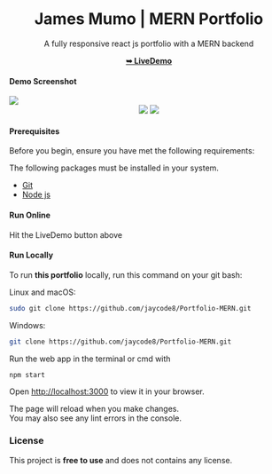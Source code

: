 
<div align="center">
   <h1>James Mumo | MERN Portfolio</h1>
   <p>A fully responsive react js portfolio with a MERN backend</p>
   <a href="https://jamesmumo-cf8e5.web.app/"><strong>➥ LiveDemo</strong></a>
</div>

#### Demo Screenshot
<img src="https://github.com/jaycode8/Portfolio-MERN/blob/main/demo_screen_shot/portfolio.png" />

<div align="center">
   <img src="https://img.badgesize.io/https://github.com/jaycode8/Portfolio-MERN.git" style="plastic"  />
   <img src="https://img.shields.io/github/stars/jaycode8/Portfolio-MERN?style=social" />
</div>

#### Prerequisites 
  
 Before you begin, ensure you have met the following requirements: 
 <p>The following packages must be installed in your system.</p>
  
 * [Git](https://git-scm.com/downloads "Download Git") 
 * [Node js](https://nodejs.org/en/download/)
  
 #### Run Online
 Hit the LiveDemo button above
  
 #### Run Locally 
  
 To run **this portfolio** locally, run this command on your git bash: 
  
 Linux and macOS: 
  
 ```bash 
 sudo git clone https://github.com/jaycode8/Portfolio-MERN.git
 ``` 
  
 Windows: 
  
 ```bash 
 git clone https://github.com/jaycode8/Portfolio-MERN.git
 ```

Run the web app in the terminal or cmd with
 ```
 npm start
 ```


Open [http://localhost:3000](http://localhost:3000) to view it in your browser.

The page will reload when you make changes.\
You may also see any lint errors in the console.

### License 
  
 This project is **free to use** and does not contains any license.









